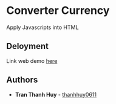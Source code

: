 # Converter Currency

Apply Javascripts into HTML

## Deloyment

Link web demo [here](https://agitated-roentgen-062d2a.netlify.com/)

## Authors

* **Tran Thanh Huy** -  [thanhhuy0611](https://github.com/thanhhuy0611)


